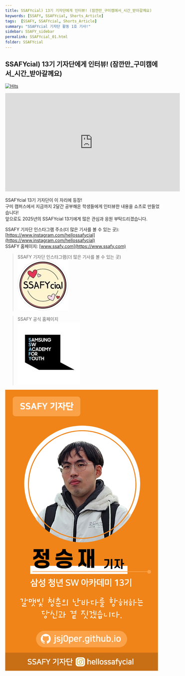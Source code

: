 ```yaml
---
title: SSAFYcial) 13기 기자단에게 인터뷰! (잠깐만_구미캠에서_시간_받아갈께요)
keywords: [SSAFY, SSAFYcial, Shorts_Article]
tags:  [SSAFY, SSAFYcial, Shorts_Article]
summary: "SSAFYcial 기자단 활동 1호 기사!"
sidebar: SSAFY_sidebar
permalink: SSAFYcial_01.html
folder: SSAFYcial
---
```

## SSAFYcial) 13기 기자단에게 인터뷰! (잠깐만_구미캠에서_시간_받아갈께요)

<a href="https://hits.sh/jsj0per.github.io/SSAFYcial_01.html/"><img alt="Hits" src="https://hits.sh/jsj0per.github.io/SSAFYcial_01.html.svg?style=for-the-badge&label=PostView&color=347DBE&logo=Perso"/></a>

<iframe width="560" height="315" src="https://www.youtube.com/embed/--7V6PN1UmU?si=MnWGb3cwGg_nLpz9" title="YouTube video player" frameborder="0" allow="accelerometer; autoplay; clipboard-write; encrypted-media; gyroscope; picture-in-picture; web-share" referrerpolicy="strict-origin-when-cross-origin" allowfullscreen></iframe>

SSAFYcial 13기 기자단이 이 자리에 등장!  
구미 캠퍼스에서 지금까지 2달간 공부해온 학생들에게 인터뷰한 내용을 쇼츠로 만들었습니다!  
앞으로도 2025년의 SSAFYcial 13기에게 많은 관심과 응원 부탁드리겠습니다.  

SSAFY 기자단 인스타그램 주소(더 많은 기사를 볼 수 있는 곳): [https://www.instagram.com/hellossafycial](https://www.instagram.com/hellossafycial)  
SSAFY 홈페이지: [www.ssafy.com](https://www.ssafy.com)  


> SSAFY 기자단 인스타그램(더 많은 기사를 볼 수 있는 곳)  
> [![SSAFYcial_Logo](/pages/SSAFYcial/SSAFYcial_img/ssafycial.png)](https://www.instagram.com/hellossafycial)

> SSAFY 공식 홈페이지  
> [![SSAFY_Logo](/pages/SSAFYcial/SSAFYcial_img/SSAFY_LOGO.jpg)](https://www.ssafy.com)

![SSAFYcial_namecard](/pages/SSAFYcial/SSAFYcial_img/SSAFYcial_namecard.png)
